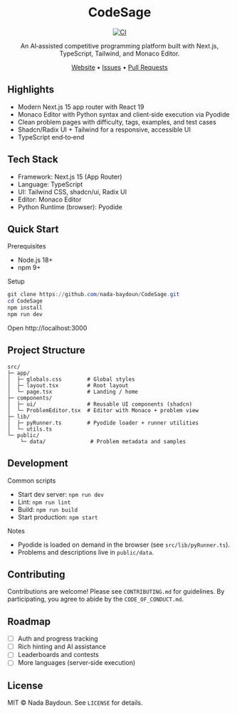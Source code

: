 <div align="center">

# CodeSage

[![CI](https://github.com/nada-baydoun/CodeSage/actions/workflows/ci.yml/badge.svg)](https://github.com/nada-baydoun/CodeSage/actions/workflows/ci.yml)

An AI‑assisted competitive programming platform built with Next.js, TypeScript, Tailwind, and Monaco Editor.

[Website](https://github.com/nada-baydoun/CodeSage) • [Issues](https://github.com/nada-baydoun/CodeSage/issues) • [Pull Requests](https://github.com/nada-baydoun/CodeSage/pulls)

</div>

## Highlights

- Modern Next.js 15 app router with React 19
- Monaco Editor with Python syntax and client‑side execution via Pyodide
- Clean problem pages with difficulty, tags, examples, and test cases
- Shadcn/Radix UI + Tailwind for a responsive, accessible UI
- TypeScript end‑to‑end

## Tech Stack

- Framework: Next.js 15 (App Router)
- Language: TypeScript
- UI: Tailwind CSS, shadcn/ui, Radix UI
- Editor: Monaco Editor
- Python Runtime (browser): Pyodide

## Quick Start

Prerequisites
- Node.js 18+
- npm 9+

Setup
```powershell
git clone https://github.com/nada-baydoun/CodeSage.git
cd CodeSage
npm install
npm run dev
```

Open http://localhost:3000

## Project Structure

```
src/
├─ app/
│  ├─ globals.css        # Global styles
│  ├─ layout.tsx         # Root layout
│  └─ page.tsx           # Landing / home
├─ components/
│  ├─ ui/                # Reusable UI components (shadcn)
│  └─ ProblemEditor.tsx  # Editor with Monaco + problem view
├─ lib/
│  ├─ pyRunner.ts        # Pyodide loader + runner utilities
│  └─ utils.ts
└─ public/
    └─ data/              # Problem metadata and samples
```

## Development

Common scripts
- Start dev server: `npm run dev`
- Lint: `npm run lint`
- Build: `npm run build`
- Start production: `npm start`

Notes
- Pyodide is loaded on demand in the browser (see `src/lib/pyRunner.ts`).
- Problems and descriptions live in `public/data`.

## Contributing

Contributions are welcome! Please see `CONTRIBUTING.md` for guidelines. By participating, you agree to abide by the `CODE_OF_CONDUCT.md`.

## Roadmap

- [ ] Auth and progress tracking
- [ ] Rich hinting and AI assistance
- [ ] Leaderboards and contests
- [ ] More languages (server‑side execution)

## License

MIT © Nada Baydoun. See `LICENSE` for details.

